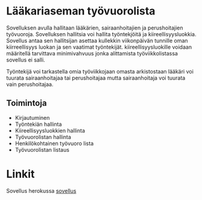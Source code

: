 
# Lääkariaseman työvuorolista

Sovelluksen avulla hallitaan lääkärien, sairaanhoitajien ja perushoitajien työvuoroja.
Sovelluksen hallitsia voi hallita työntekjöitä ja kiireellisyysluokkia.
Sovellus antaa sen hallitsijan asettaa kullekkin viikonpäivän tunnille oman kiirreellisyys luokan ja sen vaatimat työntekijät.
kiireellisyysluokille voidaan määritellä tarvittava minimivahvuus jonka alittamista työviikkolistassa sovellus ei salli.

Työntekijä voi tarkastella omia työviikkojaan omasta arkistostaan
lääkäri voi tuurata sairaanhoitajaa tai perushoitajaa mutta sairaanhoitaja voi tuurata vain perushoitajaa. 

## Toimintoja

- Kirjautuminen
- Työntekiän hallinta
- Kiireellisyysluokkien hallinta
- Työvuorolistan hallinta
- Henkilökohtainen työvuoro lista
- Työvuorolistan listaus

# Linkit

Sovellus herokussa 
[sovellus](https://medi-tyovuorolista-harjoitus.herokuapp.com/)